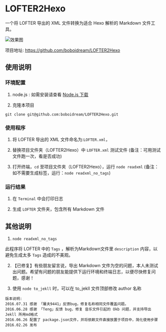 # LOFTER2Hexo
一个将 LOFTER 导出的 XML 文件转换为适合 Hexo 解析的 Markdown 文件工具。

![效果图](https://github.com/boboidream/LOFTER2Hexo/blob/master/img/2016-02-26.gif)

项目地址: https://github.com/boboidream/LOFTER2Hexo

## 使用说明
### 环境配置
1. node.js : 如需安装请查看 [Node.js 下载](https://nodejs.org/en/download/)

2. 克隆本项目
  ```
  git clone git@github.com:boboidream/LOFTER2Hexo.git
  ```

### 使用程序

1. 将 LOFTER 导出的 XML 文件命名为:`LOFTER.xml`，

2. 替换项目文件夹（LOFTER2Hexo）中 `LOFTER.xml` 测试文件 (备注：可用测试文件跑一次，看是否成功)

3. 打开终端，`cd` 至项目文件夹（LOFTER2Hexo），运行 `node readxml` (备注：如不需要生成标签，运行：`node readxml_no_tags`)

### 运行结果

1. 在 `Terminal` 中会打印日志

2. 生成 `LOFTER` 文件夹，包含所有 Markdown 文件

## 其他说明

1. `node readxml_no_tags`

  此程序将 LOFTER 中的 `Tags` ，解析为Markdown文件里 `description` 内容，以避免生成太多 `Tags` 造成的不美观。

2. 【已修复】有些朋友留言说，导出 Markdown 文件为空的问题，本人未测试出问题。希望有问题的朋友能提供下运行环境和终端日志，以便尽快修复问题，感谢！

3. 使用 `node to_jekll` 时，可以在 to_jekll 文件顶部修改 author 名称


```
版本说明:
2016.07.31 感谢 「屠夫9441」反馈bug，修复名称相同文件覆盖问题。
2016.06.28 感谢 「Teng」反馈 bug，修复 音乐文件引起的 Okb 问题，并支持导出 Jekll 所用md格式
2016.06.26 配置了 package.json文件，并将依赖文件直接放置于项目中，简化使用步骤
2016.02.26 发布
```
